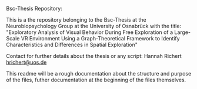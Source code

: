 Bsc-Thesis Repository: 

This is a the repository belonging to the Bsc-Thesis at the Neurobiopsychology Group at the University of Osnabrück with the title:
"Exploratory Analysis of Visual Behavior During Free Exploration of a Large-Scale VR Environment Using a Graph-Theoretical Framework to Identify Characteristics and Differences in Spatial Exploration"

Contact for further details about the thesis or any script: Hannah Richert hrichert@uos.de

This readme will be a rough documentation about the structure and purpose of the files, futher documentation at the beginning of the files themselves.
